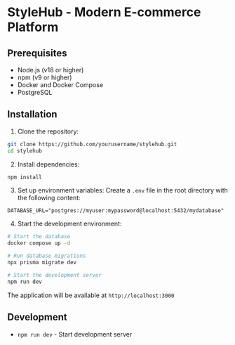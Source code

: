 # StyleHub - Modern E-commerce Platform

## Prerequisites

- Node.js (v18 or higher)
- npm (v9 or higher)
- Docker and Docker Compose
- PostgreSQL

## Installation

1. Clone the repository:

```bash
git clone https://github.com/yourusername/stylehub.git
cd stylehub
```

2. Install dependencies:

```bash
npm install
```

3. Set up environment variables:
   Create a `.env` file in the root directory with the following content:

```env
DATABASE_URL="postgres://myuser:mypassword@localhost:5432/mydatabase"
```

4. Start the development environment:

```bash
# Start the database
docker compose up -d

# Run database migrations
npx prisma migrate dev

# Start the development server
npm run dev
```

The application will be available at `http://localhost:3000`

## Development

- `npm run dev` - Start development server
